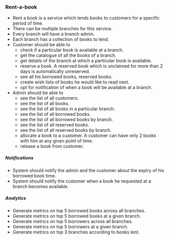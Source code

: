 ### Rent-a-book

- Rent a book is a service which lends books to customers for a specific period of time.
- There can be multiple branches for this service.
- Every branch will have a branch admin.
- Each branch has a collection of books to lend.
- Customer should be able to 
    - check if a particular book is available at a branch. 
    - get the catalogue of all the books of a branch. 
    - get details of the branch at which a particular book is available. 
    - reserve a book. A reserved book which is unclaimed for more than 2 days is automatically unreserved. 
    - see all his borrowed books, reserved books. 
    - create wish lists of books he would like to read next.
    - opt for notification of when a book will be available at a branch.
- Admin should be able to
    - see the list of all customers.
    - see the list of all books.
    - see the list of all books in a particular branch.
    - see the list of all borrowed books.
    - see the list of all borrowed books by branch.
    - see the list of all reserved books.
    - see the list of all reserved books by branch.
    - allocate a book to a customer. A customer can have only 2 books with him at any given point of time.
    - release a book from customer.
   
##### Notifications
- System should notify the admin and the customer about the expiry of his borrowed book time.
- System should notify the customer when a book he requested at a branch becomes available.

##### Analytics
- Generate metrics on top 5 borrowed books across all branches.
- Generate metrics on top 5 borrowed books at a given branch.
- Generate metrics on top 5 borrowers across all branches.
- Generate metrics on top 5 borrowers at a given branch.
- Generate metrics on top 3 branches according to books lent.

    